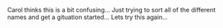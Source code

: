 Carol thinks this is a bit confusing... Just trying to sort all of the different names and get a gituation started... Lets try this again...